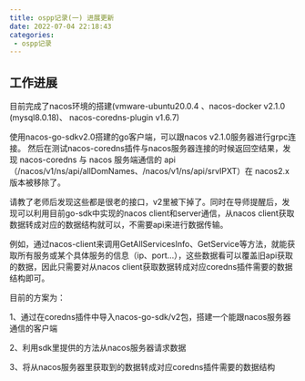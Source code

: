 ```yaml
---
title: ospp记录(一) 进展更新
date: 2022-07-04 22:18:43
categories: 
 - ospp记录
---
```

## 工作进展
目前完成了nacos环境的搭建(vmware-ubuntu20.0.4 、nacos-docker v2.1.0 (mysql8.0.18)、 nacos-coredns-plugin v1.6.7)

使用nacos-go-sdkv2.0搭建的go客户端，可以跟nacos v2.1.0服务器进行grpc连接。 然后在测试nacos-coredns插件与nacos服务器连接的时候返回空结果，发现 nacos-coredns 与 nacos 服务端通信的 api（/nacos/v1/ns/api/allDomNames、/nacos/v1/ns/api/srvIPXT）在 nacos2.x 版本被移除了。

请教了老师后发现这些都是很老的接口，v2里被下掉了。同时在导师提醒后，发现可以利用目前go-sdk中实现的nacos client和server通信，从nacos client获取数据转成对应的数据结构就可以，不需要api来进行数据传输。

例如，通过nacos-client来调用GetAllServicesInfo、GetService等方法，就能获取所有服务或某个具体服务的信息（ip、port...），这些数据看可以覆盖旧api获取的数据，因此只需要对从nacos client获取数据转成对应coredns插件需要的数据结构即可。

目前的方案为：

1、通过在coredns插件中导入nacos-go-sdk/v2包，搭建一个能跟nacos服务器通信的客户端

2、利用sdk里提供的方法从nacos服务器请求数据

3、将从nacos服务器里获取到的数据转成对应coredns插件需要的数据结构

